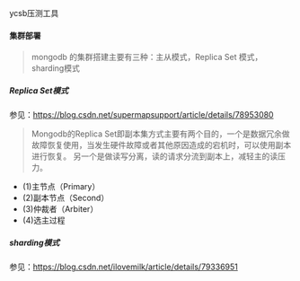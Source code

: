 ycsb压测工具
#### 集群部署
> mongodb 的集群搭建主要有三种：主从模式，Replica Set 模式，sharding模式
##### Replica Set模式
参见：https://blog.csdn.net/supermapsupport/article/details/78953080</br>
> Mongodb的Replica Set即副本集方式主要有两个目的，一个是数据冗余做故障恢复使用，当发生硬件故障或者其他原因造成的宕机时，可以使用副本进行恢复。
  另一个是做读写分离，读的请求分流到副本上，减轻主的读压力。
  + (1)主节点（Primary）
  + (2)副本节点（Second）
  + (3)仲裁者（Arbiter）
  + (4)选主过程

##### sharding模式
参见：https://blog.csdn.net/ilovemilk/article/details/79336951</br>
